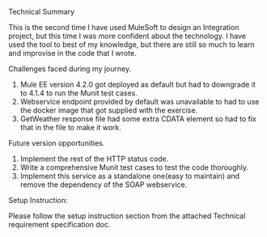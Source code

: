 Technical Summary

This is the second time I have used MuleSoft to design an Integration project, but this time I was more confident about the technology. I have used the tool to best of my knowledge, but there are still so much to learn and improvise in the code that I wrote.

Challenges faced during my journey.

1. Mule EE version 4.2.0 got deployed as default but had to downgrade it to 4.1.4 to run the Munit test cases.
2. Webservice endpoint provided by default was unavailable to had to use the docker image that got supplied with the exercise.
3. GetWeather response file had some extra CDATA element so had to fix that in the file to make it work.

Future version opportunities.

1. Implement the rest of the HTTP status code.
2. Write a comprehensive Munit test cases to test the code thoroughly.
3. Implement this service as a standalone one(easy to maintain) and remove the dependency of the SOAP webservice.

Setup Instruction:

Please follow the setup instruction section from the attached Technical requirement specification doc.
